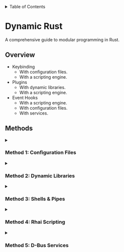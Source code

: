 


<details>
<summary>Table of Contents</summary>

- [Dynamic Rust](#dynamic-rust)
  - [Overview](#overview)
  - [Methods](#methods)

</details>



# Dynamic Rust

A comprehensive guide to modular programming in Rust.

## Overview

- Keybinding
  - With configuration files.
  - With a scripting engine.
- Plugins
  - With dynamic libraries.
  - With a scripting engine.
- Event Hooks
  - With a scripting engine.
  - With configuration files.
  - With services.

## Methods

<details>
<summary><h3>Method 1: Configuration Files</h3></summary>

Customize your application with simple config files.

</details>

<details>
<summary><h3>Method 2: Dynamic Libraries</h3></summary>

Customize your application at runtime with dynamically-loaded libraries.

</details>

<details>
<summary><h3>Method 3: Shells & Pipes</h3></summary>

Customize your application by piping data through your shell.

</details>

<details>
<summary><h3>Method 4: Rhai Scripting</h3></summary>

Customize your application with an embedded, rust-based scripting language.

</details>

<details>
<summary><h3>Method 5: D-Bus Services</h3></summary>

Customize your application by providing end users with a service that can be accessed in a variety of ways.

</details>
